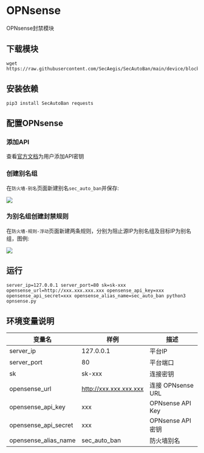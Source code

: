 # OPNsense

OPNsense封禁模块

## 下载模块

```shell
wget https://raw.githubusercontent.com/SecAegis/SecAutoBan/main/device/block/opnsense/opnsense.py
```

## 安装依赖

```shell
pip3 install SecAutoBan requests
```

## 配置OPNsense

### 添加API

查看[官方文档](https://docs.opnsense.org/development/how-tos/api.html)为用户添加API密钥

### 创建别名组

在`防火墙-别名`页面新建别名`sec_auto_ban`并保存:

![](./img/1.jpg)

### 为别名组创建封禁规则

在`防火墙-规则-浮动`页面新建两条规则，分别为阻止源IP为别名组及目标IP为别名组，图例:

![](./img/2.jpg)

## 运行

```shell
server_ip=127.0.0.1 server_port=80 sk=sk-xxx opensense_url=http://xxx.xxx.xxx.xxx opensense_api_key=xxx opensense_api_secret=xxx opensense_alias_name=sec_auto_ban python3 opnsense.py
```

## 环境变量说明

| 变量名                  | 样例                     | 描述               |
|----------------------|------------------------|------------------|
| server_ip            | 127.0.0.1              | 平台IP             |
| server_port          | 80                     | 平台端口             |
| sk                   | sk-xxx                 | 连接密钥             |
| opensense_url        | http://xxx.xxx.xxx.xxx | 连接 OPNsense URL  |
| opensense_api_key    | xxx                    | OPNsense API Key |
| opensense_api_secret | xxx                    | OPNsense API 密钥  |
| opensense_alias_name | sec_auto_ban           | 防火墙别名            |
